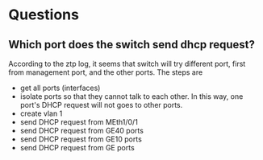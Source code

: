 # Questions
## Which port does the switch send dhcp request?
According to the ztp log, it seems that switch will try different port, first from management port, and the other ports. The steps are
* get all ports (interfaces)
* isolate ports so that they cannot talk to each other. In this way, one port's DHCP request will not goes to other ports.
* create vlan 1
* send DHCP request from MEth1/0/1
* send DHCP request from GE40 ports
* send DHCP request from GE10 ports
* send DHCP request from GE ports
